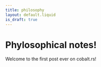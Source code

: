 ```yaml
---
title: philosophy
layout: default.liquid
is_draft: true
---
```

# Phylosophical notes!

Welcome to the first post ever on cobalt.rs!

